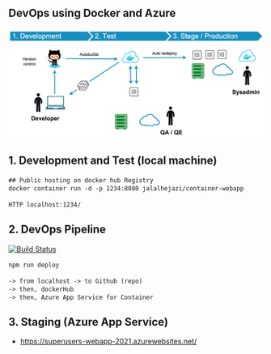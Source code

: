 ## DevOps using Docker and Azure

<img   src="https://raw.githubusercontent.com/Jalalhejazi/container-webapp/master/public/ci-cd-workflow.png" alt="ci cd"/></img>


## 1. Development and Test (local machine)

```
## Public hosting on docker hub Registry 
docker container run -d -p 1234:8080 jalalhejazi/container-webapp

HTTP localhost:1234/
```


## 2. DevOps Pipeline 

[![Build Status](https://dev.azure.com/superusers-kursus/container-webapp/_apis/build/status/Jalalhejazi.container-webapp?branchName=master)](https://dev.azure.com/superusers-kursus/container-webapp/_build/latest?definitionId=117&branchName=master)

```
npm run deploy

-> from localhost -> to Github (repo)
-> then, dockerHub  
-> then, Azure App Service for Container

```

## 3. Staging (Azure App Service)

- https://superusers-webapp-2021.azurewebsites.net/
